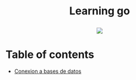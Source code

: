 # <p style="text-align: center">Learning go</p><p align="center"><img src="/home/gerry/.dotfiles/.local/share/icons/others/golang.png" /></p>
# Table of contents
- [Conexion a bases de datos](https://go.dev/doc/tutorial/database-access)
